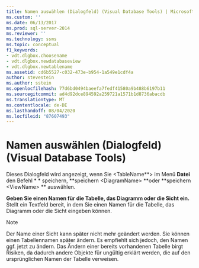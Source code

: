```yaml
---
title: Namen auswählen (Dialogfeld) (Visual Database Tools) | Microsoft-Dokumentation
ms.custom: ''
ms.date: 06/13/2017
ms.prod: sql-server-2014
ms.reviewer: ''
ms.technology: ssms
ms.topic: conceptual
f1_keywords:
- vdt.dlgbox.choosename
- vdt.dlgbox.newdatabaseview
- vdt.dlgbox.newtablename
ms.assetid: cd6b5527-c032-473e-b954-1a549e1cdf4a
author: stevestein
ms.author: sstein
ms.openlocfilehash: 77d6bd0494baeefa7fedf41580a9b488b6197b11
ms.sourcegitcommit: ad4d92dce894592a259721a1571b1d8736abacdb
ms.translationtype: MT
ms.contentlocale: de-DE
ms.lasthandoff: 08/04/2020
ms.locfileid: "87607493"
---
```

# <a name="choose-name-dialog-box-visual-database-tools"></a>Namen auswählen (Dialogfeld) (Visual Database Tools)
  Dieses Dialogfeld wird angezeigt, wenn Sie \<TableName**> im Menü **Datei** den Befehl * * speichern, **speichern \<DiagramName> **oder **speichern \<ViewName> ** auswählen.  
  
 **Geben Sie einen Namen für die Tabelle, das Diagramm oder die Sicht ein.**  
 Stellt ein Textfeld bereit, in dem Sie einen Namen für die Tabelle, das Diagramm oder die Sicht eingeben können.  
  
> [!NOTE]  
>  Der Name einer Sicht kann später nicht mehr geändert werden. Sie können einen Tabellennamen später ändern. Es empfiehlt sich jedoch, den Namen ggf. jetzt zu ändern. Das Ändern einer bereits vorhandenen Tabelle birgt Risiken, da dadurch andere Objekte für ungültig erklärt werden, die auf den ursprünglichen Namen der Tabelle verweisen.  
  
  
